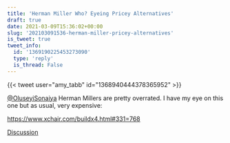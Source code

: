 ```yaml
---
title: 'Herman Miller Who? Eyeing Pricey Alternatives'
draft: true
date: 2021-03-09T15:36:02+00:00
slug: '202103091536-herman-miller-pricey-alternatives'
is_tweet: true
tweet_info:
  id: '1369190225453273090'
  type: 'reply'
  is_thread: False
---
```




{{< tweet user="amy_tabb" id="1368940444378365952" >}}

[@OluseyiSonaiya](https://x.com/OluseyiSonaiya) Herman Millers are pretty overrated. I have my eye on this one but as usual, very expensive:

<https://www.xchair.com/buildx4.html#331=768>

[Discussion](https://x.com/sytelus/status/1369190225453273090)

